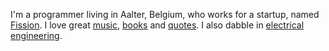 I'm a programmer living in Aalter, Belgium, who works for a startup, named [Fission](https://fission.codes/). I love great [music](https://soundcloud.com/purplesynth/likes), [books](books/) and [quotes](http://quotes.fission.app/). I also dabble in [electrical engineering](http://circuits.icidasset.com/).
